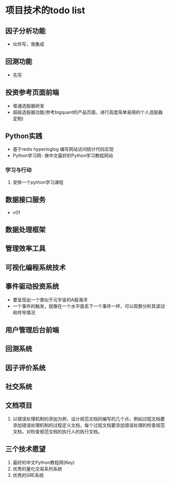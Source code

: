 # 项目技术的todo list

## 因子分析功能

- 伙伴写，我集成

## 回测功能

- 先写

## 投资参考页面前端

- 普通选股器研发
- 超级选股器功能(参考bigquant的产品页面，进行高度简单易用的个人选股器定制)

## Python实践

- 基于redis hyperloglog 编写网站访问统计代码实现
- Python学习网- 做中文最好的Python学习教程网站

### 学习与行动

1. 安排一个python学习课程

## 数据接口服务

- v01

## 数据处理框架

## 管理效率工具

## 可视化编程系统技术

## 事件驱动投资系统

- 要呈现出一个类似于元宇宙的A股海洋
- 一个事件的触发，就像在一个水平面丢下一个事件一样，可以观察分析其波动和传导情况


## 用户管理后台前端

## 回测系统

## 因子评价系统

## 社交系统

## 文档项目

1. 以错误处理机制的添加为例，设计规范文档的编写的几个点，例如过程文档要添加错误处理机制的过程定义文档，每个过程文档要添加错误处理的检查规范文档，对检查规范文档的执行人的执行文档。


## 三个技术愿望

1. 最好的中文Python教程网(Key)
2. 优秀的量化交易系列系统
3. 优秀的SRE系统